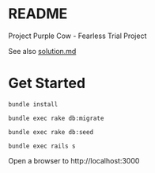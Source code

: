 # README
Project Purple Cow - Fearless Trial Project

See also [solution.md](solution.md)

# Get Started
`bundle install`

`bundle exec rake db:migrate`

`bundle exec rake db:seed`

`bundle exec rails s`

Open a browser to http://localhost:3000
